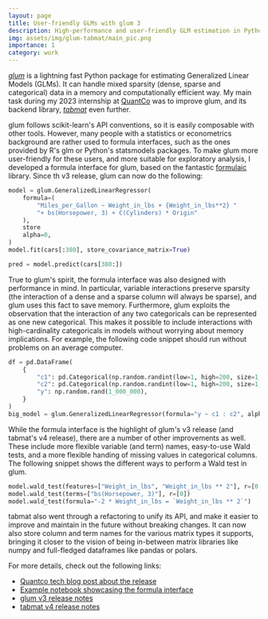 ```yaml
---
layout: page
title: User-friendly GLMs with glum 3
description: High-performance and user-friendly GLM estimation in Python
img: assets/img/glum-tabmat/main_pic.png
importance: 1
category: work
---
```


*[glum](https://github.com/Quantco/glum)* is a lightning fast Python package for estimating Generalized Linear Models (GLMs).
It can handle mixed sparsity (dense, sparse and categorical) data in a memory and computationally efficient way.
My main task during my 2023 internship at [QuantCo](https://quantco.com/) was to improve glum, and its backend library, *[tabmat](https://github.com/Quantco/tabmat)* even further.

glum follows scikit-learn's API conventions, so it is easily composable with other tools.
However, many people with a statistics or econometrics background are rather used to formula interfaces, such as the ones provided by R's glm or Python's statsmodels packages.
To make glum more user-friendly for these users, and more suitable for exploratory analysis, I developed a formula interface for glum, based on the fantastic [formulaic](https://matthewwardrop.github.io/formulaic/) library.
Since th v3 release, glum can now do the following:

```python
model = glum.GeneralizedLinearRegressor(
    formula=(
        "Miles_per_Gallon ~ Weight_in_lbs + {Weight_in_lbs**2} "
        "+ bs(Horsepower, 3) + C(Cylinders) * Origin"
    ),
    store
    alpha=0,
)
model.fit(cars[:380], store_covariance_matrix=True)

pred = model.predict(cars[380:])

```

True to glum's spirit, the formula interface was also designed with performance in mind.
In particular, variable interactions preserve sparsity (the interaction of a dense and a sparse column will always be sparse), and glum uses this fact to save memory.
Furthermore, glum exploits the observation that the interaction of any two categoricals can be represented as one new categorical.
This makes it possible to include interactions with high-cardinality categoricals in models without worrying about memory implications.
For example, the following code snippet should run without problems on an average computer.

```python
df = pd.DataFrame(
    {
        "c1": pd.Categorical(np.random.randint(low=1, high=200, size=1_000_000)),
        "c2": pd.Categorical(np.random.randint(low=1, high=200, size=1_000_000)),
        "y": np.random.rand(1_000_000),
    }
)
big_model = glum.GeneralizedLinearRegressor(formula="y ~ c1 : c2", alpha=1).fit(df)
```

While the formula interface is the highlight of glum's v3 release (and tabmat's v4 release), there are a number of other improvements as well.
These include more flexible variable (and term) names, easy-to-use Wald tests, and a more flexible handing of missing values in categorical columns.
The following snippet shows the different ways to perform a Wald test in glum.
```python
model.wald_test(features=["Weight_in_lbs", "Weight_in_lbs ** 2"], r=[0, 0])
model.wald_test(terms=["bs(Horsepower, 3)"], r=[0])
model.wald_test(formula="-2 * Weight_in_lbs = `Weight_in_lbs ** 2`")
```

tabmat also went through a refactoring to unify its API, and make it easier to improve and maintain in the future without breaking changes.
It can now also store column and term names for the various matrix types it supports, bringing it closer to the vision of being in-between matrix libraries like numpy and full-fledged dataframes like pandas or polars.


For more details, check out the following links:

 - [Quantco tech blog post about the release](https://tech.quantco.com/blog/glum-v3)
 - [Example notebook showcasing the formula interface](https://glum.readthedocs.io/en/latest/tutorials/formula_interface/formula_interface.html#)
 - [glum v3 release notes](https://github.com/Quantco/glum/releases/tag/v3.0.0)
 - [tabmat v4 release notes](https://github.com/Quantco/tabmat/releases/tag/4.0.0)
